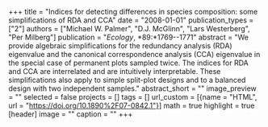 +++
title = "Indices for detecting differences in species composition: some simplifications of RDA and CCA"
date = "2008-01-01"
publication_types = ["2"]
authors = ["Michael W. Palmer", "D.J. McGlinn", "Lars Westerberg", "Per Milberg"]
publication = "_Ecology_, *89:*1769--1771"
abstract = "We provide algebraic simplifications for the redundancy analysis (RDA) eigenvalue and the canonical correspondence analysis (CCA) eigenvalue in the special case of permanent plots sampled twice. The indices for RDA and CCA are interrelated and are intuitively interpretable. These simplifications also apply to simple split-plot designs and to a balanced design with two independent samples."
abstract_short = ""
image_preview = ""
selected = false
projects = []
tags = []
url_custom = [{name = "HTML", url = "https://doi.org/10.1890%2F07-0842.1"}]
math = true
highlight = true
[header]
image = ""
caption = ""
+++

